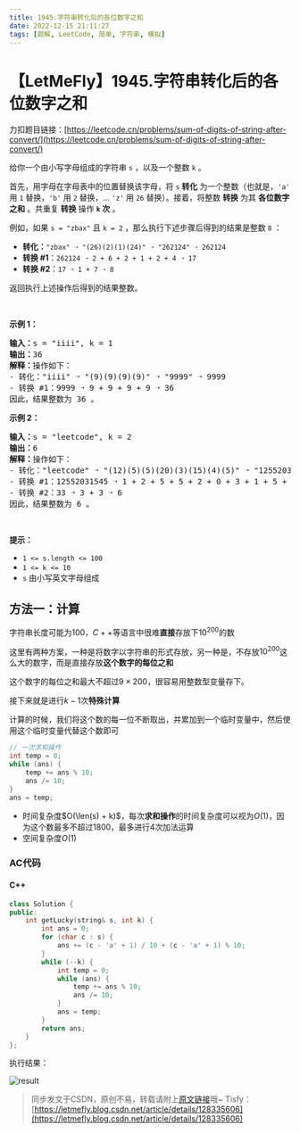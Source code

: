 ```yaml
---
title: 1945.字符串转化后的各位数字之和
date: 2022-12-15 21:11:27
tags: [题解, LeetCode, 简单, 字符串, 模拟]
---
```


# 【LetMeFly】1945.字符串转化后的各位数字之和

力扣题目链接：[https://leetcode.cn/problems/sum-of-digits-of-string-after-convert/](https://leetcode.cn/problems/sum-of-digits-of-string-after-convert/)

<p>给你一个由小写字母组成的字符串 <code>s</code> ，以及一个整数 <code>k</code> 。</p>

<p>首先，用字母在字母表中的位置替换该字母，将 <code>s</code> <strong>转化</strong> 为一个整数（也就是，<code>'a'</code> 用 <code>1</code> 替换，<code>'b'</code> 用 <code>2</code> 替换，... <code>'z'</code> 用 <code>26</code> 替换）。接着，将整数 <strong>转换</strong> 为其 <strong>各位数字之和</strong> 。共重复 <strong>转换</strong> 操作 <strong><code>k</code> 次</strong> 。</p>

<p>例如，如果 <code>s = "zbax"</code> 且 <code>k = 2</code> ，那么执行下述步骤后得到的结果是整数 <code>8</code> ：</p>

<ul>
	<li><strong>转化：</strong><code>"zbax" ➝ "(26)(2)(1)(24)" ➝ "262124" ➝ 262124</code></li>
	<li><strong>转换 #1</strong>：<code>262124&nbsp;➝ 2 + 6 + 2 + 1 + 2 + 4&nbsp;➝ 17</code></li>
	<li><strong>转换 #2</strong>：<code>17 ➝ 1 + 7 ➝ 8</code></li>
</ul>

<p>返回执行上述操作后得到的结果整数。</p>

<p>&nbsp;</p>

<p><strong>示例 1：</strong></p>

<pre>
<strong>输入：</strong>s = "iiii", k = 1
<strong>输出：</strong>36
<strong>解释：</strong>操作如下：
- 转化："iiii" ➝ "(9)(9)(9)(9)" ➝ "9999" ➝ 9999
- 转换 #1：9999 ➝ 9 + 9 + 9 + 9 ➝ 36
因此，结果整数为 36 。
</pre>

<p><strong>示例 2：</strong></p>

<pre>
<strong>输入：</strong>s = "leetcode", k = 2
<strong>输出：</strong>6
<strong>解释：</strong>操作如下：
- 转化："leetcode" ➝ "(12)(5)(5)(20)(3)(15)(4)(5)" ➝ "12552031545" ➝ 12552031545
- 转换 #1：12552031545 ➝ 1 + 2 + 5 + 5 + 2 + 0 + 3 + 1 + 5 + 4 + 5 ➝ 33
- 转换 #2：33 ➝ 3 + 3 ➝ 6
因此，结果整数为 6 。
</pre>

<p>&nbsp;</p>

<p><strong>提示：</strong></p>

<ul>
	<li><code>1 &lt;= s.length &lt;= 100</code></li>
	<li><code>1 &lt;= k &lt;= 10</code></li>
	<li><code>s</code> 由小写英文字母组成</li>
</ul>


    
## 方法一：计算

字符串长度可能为$100$，$C++$等语言中很难**直接**存放下$10^{200}$的数

这里有两种方案，一种是将数字以字符串的形式存放，另一种是，不存放$10^{200}$这么大的数字，而是直接存放**这个数字的每位之和**

这个数字的每位之和最大不超过$9\times200$，很容易用整数型变量存下。

接下来就是进行$k-1$次**特殊计算**

计算的时候，我们将这个数的每一位不断取出，并累加到一个临时变量中，然后使用这个临时变量代替这个数即可

```cpp
// 一次求和操作
int temp = 0;
while (ans) {
    temp += ans % 10;
    ans /= 10;
}
ans = temp;
```

+ 时间复杂度$O(\len(s) + k)$，每次**求和操作**的时间复杂度可以视为$O(1)$，因为这个数最多不超过$1800$，最多进行$4$次加法运算
+ 空间复杂度$O(1)$

### AC代码

#### C++

```cpp
class Solution {
public:
    int getLucky(string& s, int k) {
        int ans = 0;
        for (char c : s) {
            ans += (c - 'a' + 1) / 10 + (c - 'a' + 1) % 10;
        }
        while (--k) {
            int temp = 0;
            while (ans) {
                temp += ans % 10;
                ans /= 10;
            }
            ans = temp;
        }
        return ans;
    }
};
```

执行结果：

![result](https://cors.tisfy.eu.org/https://img-blog.csdnimg.cn/46c814525c5f4fa78291e38021c5586d.jpeg#pic_center)

> 同步发文于CSDN，原创不易，转载请附上[原文链接](https://blog.tisfy.eu.org/2022/12/15/LeetCode%201945.%E5%AD%97%E7%AC%A6%E4%B8%B2%E8%BD%AC%E5%8C%96%E5%90%8E%E7%9A%84%E5%90%84%E4%BD%8D%E6%95%B0%E5%AD%97%E4%B9%8B%E5%92%8C/)哦~
> Tisfy：[https://letmefly.blog.csdn.net/article/details/128335606](https://letmefly.blog.csdn.net/article/details/128335606)
